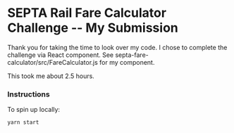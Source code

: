 # SEPTA Rail Fare Calculator Challenge -- My Submission

Thank you for taking the time to look over my code. I chose to complete the challenge via React component. See septa-fare-calculator/src/FareCalculator.js for my component.

This took me about 2.5 hours.

### Instructions

To spin up locally:

```
yarn start
```
